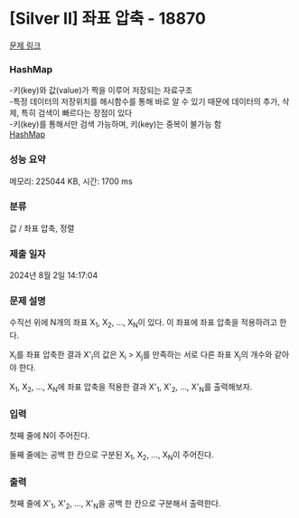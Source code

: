 # [Silver II] 좌표 압축 - 18870 

[문제 링크](https://www.acmicpc.net/problem/18870) 

### HashMap

-키(key)와 값(value)가 짝을 이루어 저장되는 자료구조 <br>
-특정 데이터의 저장위치를 해시함수를 통해 바로 알 수 있기 때문에 데이터의 추가, 삭제, 특히 검색이 빠르다는 장점이 있다 <br>
-키(key)를 통해서만 검색 가능하며, 키(key)는 중복이 불가능 함 <br>
[ HashMap ](https://kadosholy.tistory.com/120)

### 성능 요약

메모리: 225044 KB, 시간: 1700 ms

### 분류

값 / 좌표 압축, 정렬

### 제출 일자

2024년 8월 2일 14:17:04

### 문제 설명

<p>수직선 위에 N개의 좌표 X<sub>1</sub>, X<sub>2</sub>, ..., X<sub>N</sub>이 있다. 이 좌표에 좌표 압축을 적용하려고 한다.</p>

<p>X<sub>i</sub>를 좌표 압축한 결과 X'<sub>i</sub>의 값은 X<sub>i</sub> > X<sub>j</sub>를 만족하는 서로 다른 좌표 X<sub>j</sub>의 개수와 같아야 한다.</p>

<p>X<sub>1</sub>, X<sub>2</sub>, ..., X<sub>N</sub>에 좌표 압축을 적용한 결과 X'<sub>1</sub>, X'<sub>2</sub>, ..., X'<sub>N</sub>를 출력해보자.</p>

### 입력 

 <p>첫째 줄에 N이 주어진다.</p>

<p>둘째 줄에는 공백 한 칸으로 구분된 X<sub>1</sub>, X<sub>2</sub>, ..., X<sub>N</sub>이 주어진다.</p>

### 출력 

 <p>첫째 줄에 X'<sub>1</sub>, X'<sub>2</sub>, ..., X'<sub>N</sub>을 공백 한 칸으로 구분해서 출력한다.</p>

